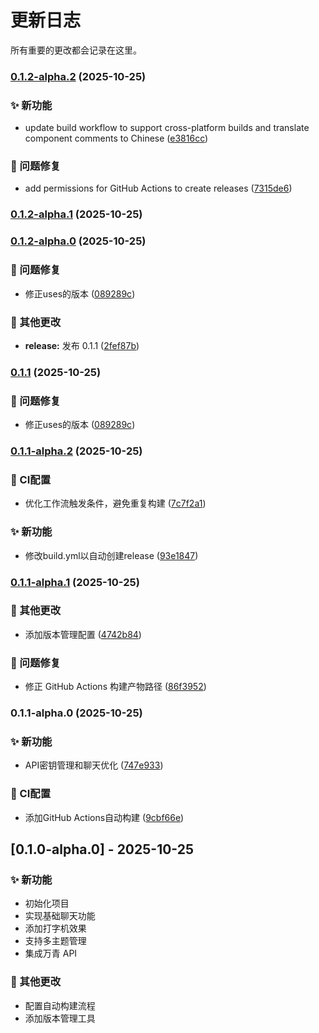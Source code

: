 # 更新日志

所有重要的更改都会记录在这里。
### [0.1.2-alpha.2](https://github.com/ChrisLuckComes/chatbox/compare/v0.1.2-alpha.1...v0.1.2-alpha.2) (2025-10-25)


### ✨ 新功能

* update build workflow to support cross-platform builds and translate component comments to Chinese ([e3816cc](https://github.com/ChrisLuckComes/chatbox/commit/e3816ccb7e61f3b4ef32979b6295e601d1b40d87))


### 🐛 问题修复

* add permissions for GitHub Actions to create releases ([7315de6](https://github.com/ChrisLuckComes/chatbox/commit/7315de61e314e7a95899b6abb172ed25eb423efd))

### [0.1.2-alpha.1](https://github.com/ChrisLuckComes/chatbox/compare/v0.1.2-alpha.0...v0.1.2-alpha.1) (2025-10-25)

### [0.1.2-alpha.0](https://github.com/ChrisLuckComes/chatbox/compare/v0.1.1-alpha.2...v0.1.2-alpha.0) (2025-10-25)


### 🐛 问题修复

* 修正uses的版本 ([089289c](https://github.com/ChrisLuckComes/chatbox/commit/089289cf539ab692a63f36b174d62e8775cd8d05))


### 🔨 其他更改

* **release:** 发布 0.1.1 ([2fef87b](https://github.com/ChrisLuckComes/chatbox/commit/2fef87b83c20c9b4f4e4433eb5776e3c159b11c4))

### [0.1.1](https://github.com/ChrisLuckComes/chatbox/compare/v0.1.1-alpha.2...v0.1.1) (2025-10-25)


### 🐛 问题修复

* 修正uses的版本 ([089289c](https://github.com/ChrisLuckComes/chatbox/commit/089289cf539ab692a63f36b174d62e8775cd8d05))

### [0.1.1-alpha.2](https://github.com/ChrisLuckComes/chatbox/compare/v0.1.1-alpha.1...v0.1.1-alpha.2) (2025-10-25)


### 🎡 CI配置

* 优化工作流触发条件，避免重复构建 ([7c7f2a1](https://github.com/ChrisLuckComes/chatbox/commit/7c7f2a179c8671bd7c1d2b65dfe937d2597be211))


### ✨ 新功能

* 修改build.yml以自动创建release ([93e1847](https://github.com/ChrisLuckComes/chatbox/commit/93e1847a243fe95f4977bda24a11006139acc3ff))

### [0.1.1-alpha.1](https://github.com/ChrisLuckComes/chatbox/compare/v0.1.1-alpha.0...v0.1.1-alpha.1) (2025-10-25)


### 🔨 其他更改

* 添加版本管理配置 ([4742b84](https://github.com/ChrisLuckComes/chatbox/commit/4742b84b163209aa7b02da784f06a1add8d407ba))


### 🐛 问题修复

* 修正 GitHub Actions 构建产物路径 ([86f3952](https://github.com/ChrisLuckComes/chatbox/commit/86f3952d59520e102675aa8d0ff21dde60edeac2))

### 0.1.1-alpha.0 (2025-10-25)


### ✨ 新功能

* API密钥管理和聊天优化 ([747e933](https://github.com/ChrisLuckComes/chatbox/commit/747e933944bcd4c78e8a19424aeaf097493ca29d))


### 🎡 CI配置

* 添加GitHub Actions自动构建 ([9cbf66e](https://github.com/ChrisLuckComes/chatbox/commit/9cbf66e558dd8131153dcf21a9ebfffbbfc02939))

## [0.1.0-alpha.0] - 2025-10-25

### ✨ 新功能

* 初始化项目
* 实现基础聊天功能
* 添加打字机效果
* 支持多主题管理
* 集成万青 API

### 🔨 其他更改

* 配置自动构建流程
* 添加版本管理工具